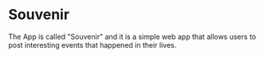 # Souvenir
The App is called "Souvenir" and it is a simple web app that allows users to post interesting events that happened in their lives.
